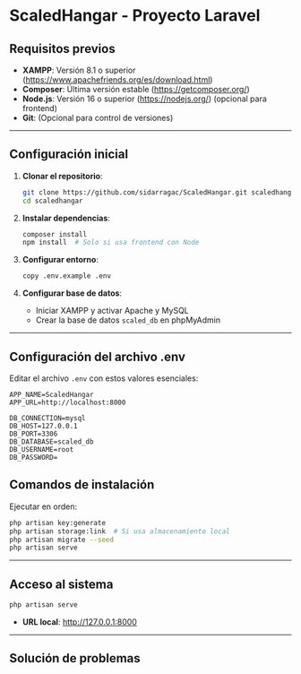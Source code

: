 # ScaledHangar - Proyecto Laravel

## Requisitos previos

- **XAMPP**: Versión 8.1 o superior (https://www.apachefriends.org/es/download.html)
- **Composer**: Última versión estable (https://getcomposer.org/)
- **Node.js**: Versión 16 o superior (https://nodejs.org/) (opcional para frontend)
- **Git**: (Opcional para control de versiones)

---

## Configuración inicial

1. **Clonar el repositorio**:
   ```bash
   git clone https://github.com/sidarragac/ScaledHangar.git scaledhangar
   cd scaledhangar
   ```

2. **Instalar dependencias**:
   ```bash
   composer install
   npm install  # Solo si usa frontend con Node
   ```

3. **Configurar entorno**:
   ```bash
   copy .env.example .env
   ```

4. **Configurar base de datos**:
   - Iniciar XAMPP y activar Apache y MySQL
   - Crear la base de datos `scaled_db` en phpMyAdmin

---

## Configuración del archivo .env

Editar el archivo `.env` con estos valores esenciales:

```env
APP_NAME=ScaledHangar
APP_URL=http://localhost:8000

DB_CONNECTION=mysql
DB_HOST=127.0.0.1
DB_PORT=3306
DB_DATABASE=scaled_db
DB_USERNAME=root
DB_PASSWORD=
```

## Comandos de instalación

Ejecutar en orden:

```bash
php artisan key:generate
php artisan storage:link  # Si usa almacenamiento local
php artisan migrate --seed
php artisan serve
```

---


## Acceso al sistema

```bash
php artisan serve
```

- **URL local**: http://127.0.0.1:8000

---

## Solución de problemas

   
